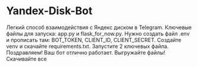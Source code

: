 # Yandex-Disk-Bot
Легкий способ взаимодействия с Яндекс диском в Telegram. Ключевые файлы для запуска: app.py и flask_for_now.py. Нужно создать файл .env и прописать там: BOT_TOKEN, CLIENT_ID, CLIENT_SECRET. Создайте venv и скачайте requirements.txt. Запустите 2 ключевых файла.
Поздравляем! Ваш бот отлично работает. Выгружайте файлы! Скачивайте все
